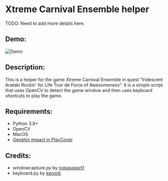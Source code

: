 # Xtreme Carnival Ensemble helper

TODO: Need to add more details here.

## Demo:
![Demo](./media/2.gif)

## Description:
This is a helper for the game Xtreme Carnival Ensemble in quest "Iridescent Arataki Rockin' for Life Tour de Force of Awesomeness". It is a simple script that uses OpenCV to detect the game window and then uses keyboard shortcuts to play the game.

## Requirements:
- Python 3.8+
- OpenCV
- MacOS
- [Genshin impact in PlayCover](https://playcover.io/)

## Credits:
- windowcapture.py by [nopassport1](https://stackoverflow.com/questions/75620398/live-opencv-window-capture-screenshot-on-macos-darwin-using-python#answer-75629598)
- keyboard.py by [kenorb](https://github.com/kenorb/kenorb/blob/master/scripts/python/Quartz/keyboard.py)